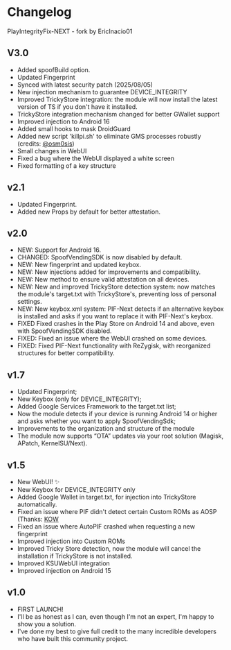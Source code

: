 # Changelog

PlayIntegrityFix-NEXT - fork by EricInacio01

## V3.0

- Added spoofBuild option.
- Updated Fingerprint
- Synced with latest security patch (2025/08/05)
- New injection mechanism to guarantee DEVICE_INTEGRITY
- Improved TrickyStore integration: the module will now install the latest version of TS if you don't have it installed.
- TrickyStore integration mechanism changed for better GWallet support
- Improved injection to Android 16
- Added small hooks to mask DroidGuard
- Added new script 'killpi.sh' to eliminate GMS processes robustly (credits: [@osm0sis](https://github.com/osm0sis/PlayIntegrityFork/blob/main/module/killpi.sh)) 
- Small changes in WebUI
- Fixed a bug where the WebUI displayed a white screen
- Fixed formatting of a key structure

## v2.1

- Updated Fingerprint.
- Added new Props by default for better attestation.

## v2.0


- NEW: Support for Android 16.
- CHANGED: SpoofVendingSDK is now disabled by default.
- NEW: New fingerprint and updated keybox.
- NEW: New injections added for improvements and compatibility.
- NEW: New method to ensure valid attestation on all devices.
- NEW: New and improved TrickyStore detection system: now matches the module's target.txt with TrickyStore's, preventing loss of personal settings.
- NEW: New keybox.xml system: PIF-Next detects if an alternative keybox is installed and asks if you want to replace it with PIF-Next's keybox.
- FIXED Fixed crashes in the Play Store on Android 14 and above, even with SpoofVendingSDK disabled.
- FIXED: Fixed an issue where the WebUI crashed on some devices.
- FIXED: Fixed PIF-Next functionality with ReZygisk, with reorganized structures for better compatibility.

## v1.7


- Updated Fingerprint;
- New Keybox (only for DEVICE_INTEGRITY);
- Added Google Services Framework to the target.txt list;
- Now the module detects if your device is running Android 14 or higher and asks whether you want to apply SpoofVendingSdk;
- Improvements to the organization and structure of the module 
- The module now supports “OTA” updates via your root solution (Magisk, APatch, KernelSU/Next).

## v1.5


- New WebUI! ✨
- New Keybox for DEVICE_INTEGRITY only
- Added Google Wallet in target.txt, for injection into TrickyStore automatically.
- Fixed an issue where PIF didn't detect certain Custom ROMs as AOSP (Thanks: [KOW](https://github.com/KOWX712/PlayIntegrityFix)
- Fixed an issue where AutoPIF crashed when requesting a new fingerprint
- Improved injection into Custom ROMs
- Improved Tricky Store detection, now the module will cancel the installation if TrickyStore is not installed.
- Improved KSUWebUI integration 
- Improved injection on Android 15

## v1.0

- FIRST LAUNCH!
- I'll be as honest as I can, even though I'm not an expert, I'm happy to show you a solution.
- I've done my best to give full credit to the many incredible developers who have built this community project.